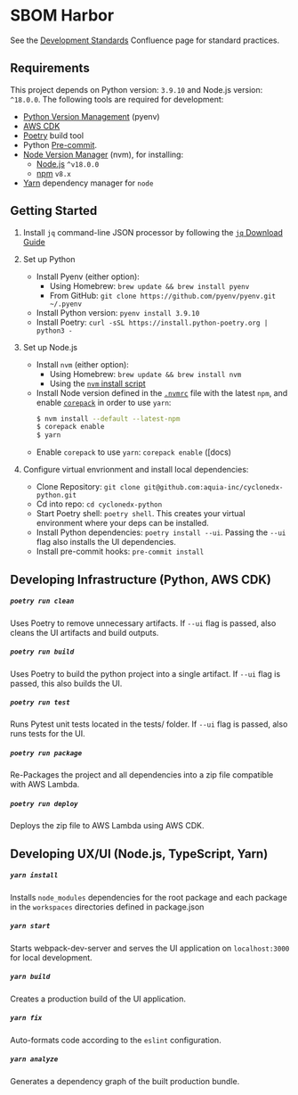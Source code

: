 # SBOM Harbor

See the [Development Standards](https://aquia.atlassian.net/wiki/spaces/SBOM/pages/698908677/Development+Standards) Confluence page for standard practices.

## Requirements

This project depends on Python version: `3.9.10` and Node.js version: `^18.0.0`. The following tools are required for development:

- [Python Version Management](https://github.com/pyenv/pyenv) (pyenv)
- [AWS CDK](https://docs.aws.amazon.com/cdk/v2/guide/getting_started.html#getting_started_install)
- [Poetry](https://python-poetry.org/docs/) build tool
- Python [Pre-commit](https://pre-commit.com/).
- [Node Version Manager](https://github.com/nvm-sh/nvm) (nvm), for installing:
    - [Node.js](https://nodejs.org/en/) `^v18.0.0`
    - [npm](https://github.com/npm/cli) `v8.x`
- [Yarn](https://classic.yarnpkg.com/lang/en/docs/install) dependency manager for `node`

## Getting Started

1. Install `jq` command-line JSON processor by following the [`jq` Download Guide](https://stedolan.github.io/jq/download/)

2. Set up Python
    - Install Pyenv (either option):
        - Using Homebrew: `brew update && brew install pyenv`
        - From GitHub: `git clone https://github.com/pyenv/pyenv.git ~/.pyenv`
    - Install Python version: `pyenv install 3.9.10`
    - Install Poetry: `curl -sSL https://install.python-poetry.org | python3 -`

3. Set up Node.js
    - Install `nvm` (either option):
        - Using Homebrew: `brew update && brew install nvm`
        - Using the [`nvm` install script](https://github.com/nvm-sh/nvm#install--update-script)
    - Install Node version defined in the [`.nvmrc`](https://github.com/aquia-inc/cyclonedx-python/blob/master/.nvmrc) file with the latest `npm`, and enable [`corepack`](https://yarnpkg.com/getting-started/install#install-corepack) in order to use `yarn`:
        ```sh
        $ nvm install --default --latest-npm
        $ corepack enable
        $ yarn
        ```
    - Enable `corepack` to use `yarn`:
        `corepack enable` ([docs)

4. Configure virtual envrionment and install local dependencies:
    - Clone Repository: `git clone git@github.com:aquia-inc/cyclonedx-python.git`
    - Cd into repo: `cd cyclonedx-python`
    - Start Poetry shell: `poetry shell`. This creates your virtual environment where your deps can be installed.
    - Install Python dependencies: `poetry install --ui`. Passing the `--ui` flag also installs the UI dependencies.
    - Install pre-commit hooks: `pre-commit install`


## Developing Infrastructure (Python, AWS CDK)

##### `poetry run clean`

Uses Poetry to remove unnecessary artifacts. If `--ui` flag is passed, also cleans the UI artifacts and build outputs.

##### `poetry run build`

Uses Poetry to build the python project into a single artifact. If `--ui` flag is passed, this also builds the UI.

##### `poetry run test`

Runs Pytest unit tests located in the tests/ folder. If `--ui` flag is passed, also runs tests for the UI.

##### `poetry run package`

Re-Packages the project and all dependencies into a zip file compatible with AWS Lambda.

##### `poetry run deploy`

Deploys the zip file to AWS Lambda using AWS CDK.


## Developing UX/UI (Node.js, TypeScript, Yarn)

##### `yarn install`

Installs `node_modules` dependencies for the root package and each package in the `workspaces` directories defined in package.json

##### `yarn start`

Starts webpack-dev-server and serves the UI application on `localhost:3000` for local development.

##### `yarn build`

Creates a production build of the UI application.

##### `yarn fix`

Auto-formats code according to the `eslint` configuration.

##### `yarn analyze`

Generates a dependency graph of the built production bundle.
